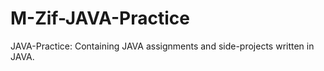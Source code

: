 # M-Zif-JAVA-Practice
JAVA-Practice: Containing JAVA assignments and side-projects written in JAVA.
